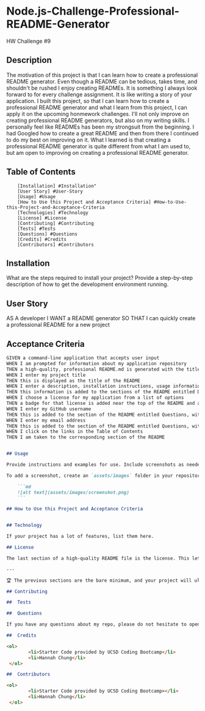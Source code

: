 # Node.js-Challenge-Professional-README-Generator
HW Challenge #9

## Description 

The motivation of this project is that I can learn how to create a professional README generator. 
Even though a README can be tedious, takes time, and shouldn't be rushed I enjoy creating READMEs. 
It is something I always look forward to for every challenge assignment. It is like writing a story 
of your application. I built this project, so that I can learn how to create a professional README generator 
and what I learn from this project, I can apply it on the upcoming honmework challenges. I'll not only improve 
on creating professional README generators, but also on my writing skills. I personally feel like READMEs has been 
my strongsuit from the beginning. I had Googled how to create a great README and then from there I continued to do
 my best on improving on it. What I learned is that creating a professional README generator is quite 
different from what I am used to, but am open to improving on creating a professional README generator. 


## Table of Contents

        [Installation] #Installation" 
        [User Story] #User-Story 
        [Usage] #Usage 
        [How to Use this Project and Acceptance Criteria] #How-to-Use-this-Project-and-Acceptance-Criteria 
        [Technologies] #Technology 
        [License] #License 
        [Contributing] #Contributing
        [Tests] #Tests 
        [Questions] #Questions 
        [Credits] #Credits 
        [Contributors] #Contributors 


## Installation

What are the steps required to install your project? Provide a step-by-step description of how to get the development environment running.

## User Story

AS A developer
I WANT a README generator
SO THAT I can quickly create a professional README for a new project


## Acceptance Criteria

```md
GIVEN a command-line application that accepts user input
WHEN I am prompted for information about my application repository
THEN a high-quality, professional README.md is generated with the title of my project and sections entitled Description, Table of Contents, Installation, Usage, License, Contributing, Tests, and Questions
WHEN I enter my project title
THEN this is displayed as the title of the README
WHEN I enter a description, installation instructions, usage information, contribution guidelines, and test instructions
THEN this information is added to the sections of the README entitled Description, Installation, Usage, Contributing, and Tests
WHEN I choose a license for my application from a list of options
THEN a badge for that license is added near the top of the README and a notice is added to the section of the README entitled License that explains which license the application is covered under
WHEN I enter my GitHub username
THEN this is added to the section of the README entitled Questions, with a link to my GitHub profile
WHEN I enter my email address
THEN this is added to the section of the README entitled Questions, with instructions on how to reach me with additional questions
WHEN I click on the links in the Table of Contents
THEN I am taken to the corresponding section of the README


## Usage

Provide instructions and examples for use. Include screenshots as needed.

To add a screenshot, create an `assets/images` folder in your repository and upload your screenshot to it. Then, using the relative filepath, add it to your README using the following syntax:

    ```md
    ![alt text](assets/images/screenshot.png)
    ```

## How to Use this Project and Acceptance Criteria


## Technology

If your project has a lot of features, list them here.

## License

The last section of a high-quality README file is the license. This lets other developers know what they can and cannot do with your project. If you need help choosing a license, refer to [https://choosealicense.com/](https://choosealicense.com/).

---

🏆 The previous sections are the bare minimum, and your project will ultimately determine the content of this document. You might also want to consider adding the following sections.

## Contributing

##  Tests

##  Questions

If you have any questions about my repo, please do not hesitate to open an issue <a href> or contact me via email here. You can checkout more of my work on my GitHub Profile by clicking here <a href> https://github.com/hannybear88

##  Credits

<ol>
        <li>Starter Code provided by UCSD Coding Bootcamp</li>
        <li>Hannah Chung</li>
 </ol>

##  Contributors

<ol>
        <li>Starter Code provided by UCSD Coding Bootcamp></li>
        <li>Hannah Chung</li>
 </ol>
